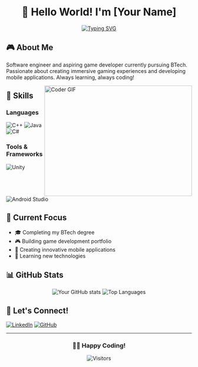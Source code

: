 <div align="center">
  
# 👋 Hello World! I'm [Your Name]
[![Typing SVG](https://readme-typing-svg.demolab.com?font=Fira+Code&pause=1000&width=435&lines=Software+Engineer;Game+Developer;App+Developer)](https://git.io/typing-svg)

</div>

## 🎮 About Me
Software engineer and aspiring game developer currently pursuing BTech. Passionate about creating immersive gaming experiences and developing mobile applications. Always learning, always coding!

<img align="right" src="https://media.giphy.com/media/SWoSkN6DxTszqIKEqv/giphy.gif" alt="Coder GIF" width="400" height="300">

## 🚀 Skills
### Languages
![C++](https://img.shields.io/badge/-C++-00599C?style=flat-square&logo=c%2B%2B)
![Java](https://img.shields.io/badge/-Java-ED8B00?style=flat-square&logo=oracle)
![C#](https://img.shields.io/badge/-C%23-239120?style=flat-square&logo=c-sharp)

### Tools & Frameworks
![Unity](https://img.shields.io/badge/-Unity-000000?style=flat-square&logo=unity)
![Android Studio](https://img.shields.io/badge/-Android%20Studio-3DDC84?style=flat-square&logo=android-studio&logoColor=white)

## 🎯 Current Focus
- 🎓 Completing my BTech degree
- 🎮 Building game development portfolio
- 📱 Creating innovative mobile applications
- 🌱 Learning new technologies

## 📊 GitHub Stats
<div align="center">
  
![Your GitHub stats](https://github-readme-stats.vercel.app/api?username=Kaustubh0912&show_icons=true&theme=radical)
![Top Languages](https://github-readme-stats.vercel.app/api/top-langs/?username=Kaustubh0912&layout=compact&theme=radical)

</div>

## 🤝 Let's Connect!
[![LinkedIn](https://img.shields.io/badge/-LinkedIn-0077B5?style=flat-square&logo=linkedin)](https://www.linkedin.com/in/kaustubh-agrawal-960729250/)
[![GitHub](https://img.shields.io/badge/-GitHub-181717?style=flat-square&logo=github)](https://github.com/Kaustubh0912)

---
<div align="center">
  
### 👨‍💻 Happy Coding! 

![Visitors](https://visitor-badge.laobi.icu/badge?page_id=Kaustubh0912.Kaustubh0912)

</div>
